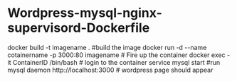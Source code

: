 # Wordpress-mysql-nginx-supervisord-Dockerfile

docker build -t imagename .  #build the image
docker run -d --name cotainername -p 3000:80 imagename # Fire up the container
docker exec -it ContainerID /bin/bash # login to the container
service mysql start #run mysql daemon
http://localhost:3000 # wordpress page should appear
